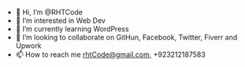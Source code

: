 - 👋 Hi, I’m @RHTCode
- 👀 I’m interested in Web Dev
- 🌱 I’m currently learning WordPress
- 💞️ I’m looking to collaborate on GitHun, Facebook, Twitter, Fiverr and Upwork
- 📫 How to reach me rhtCode@gmail.com, +923212187583

<!---
RHTCode/RHTCode is a ✨ special ✨ repository because its `README.md` (this file) appears on your GitHub profile.
You can click the Preview link to take a look at your changes.
--->
